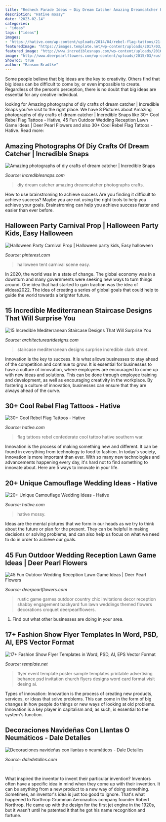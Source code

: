 ```yaml
---
title: "Redneck Parade Ideas ~ Diy Dream Catcher Amazing Dreamcatcher Photographs Crafts"
description: "Hative mossy"
date: "2023-02-14"
categories:
- "ideas"
tags: ["ideas"]
images:
- "https://hative.com/wp-content/uploads/2014/04/rebel-flag-tattoos/21-confederate-flag.jpg"
featuredImage: "https://images.template.net/wp-content/uploads/2017/03/13055351/Fashion-Show-Advertising-Flyer.jpg"
featured_image: "http://www.incrediblesnaps.com/wp-content/uploads/2016/03/Dreamcatcher-DIY-7-600x9001.jpg"
image: "http://www.deerpearlflowers.com/wp-content/uploads/2015/03/rustic-shabby-chic-wedding-game-decor.jpg"
ShowToc: true
author: "Ransom Bradtke"
---
```



Some people believe that big ideas are the key to creativity. Others find that big ideas can be difficult to come by, or even impossible to create. Regardless of the person’s perception, there is no doubt that big ideas are essential for any creative individual.

	

		
looking for Amazing photographs of diy crafts of dream catcher | Incredible Snaps you've visit to the right place. We have 8 Pictures about Amazing photographs of diy crafts of dream catcher | Incredible Snaps like 30+ Cool Rebel Flag Tattoos - Hative, 45 Fun Outdoor Wedding Reception Lawn Game Ideas | Deer Pearl Flowers and also 30+ Cool Rebel Flag Tattoos - Hative. Read more:
		
    
## Amazing Photographs Of Diy Crafts Of Dream Catcher | Incredible Snaps

<img loading=lazy src="http://www.incrediblesnaps.com/wp-content/uploads/2016/03/Dreamcatcher-DIY-7-600x9001.jpg" onerror="this.onerror=null;this.src='https://tse3.mm.bing.net/th?id=OIP.L6mplTQdkMKbDMOTzvTbJQHaLH&amp;pid=15.1';" alt="Amazing photographs of diy crafts of dream catcher | Incredible Snaps">

_Source: incrediblesnaps.com_

>diy dream catcher amazing dreamcatcher photographs crafts. 

	

How to use brainstroming to achieve success
Are you finding it difficult to achieve success? Maybe you are not using the right tools to help you achieve your goals. Brainstroming can help you achieve success faster and easier than ever before.

    
## Halloween Party Carnival Prop | Halloween Party Kids, Easy Halloween

<img loading=lazy src="https://i.pinimg.com/736x/31/fa/e0/31fae02a4a17f949aa34cfda5cf87e31.jpg" onerror="this.onerror=null;this.src='https://tse3.mm.bing.net/th?id=OIP.lriUgb53kl2MnnWKoG7ICwHaLH&amp;pid=15.1';" alt="Halloween Party Carnival Prop | Halloween party kids, Easy halloween">

_Source: pinterest.com_

>halloween tent carnival scene easy. 

	

In 2020, the world was in a state of change. The global economy was in a downturn and many governments were seeking new ways to turn things around. One idea that had started to gain traction was the idea of #Ideas2022. The idea of creating a series of global goals that could help to guide the world towards a brighter future.

    
## 15 Incredible Mediterranean Staircase Designs That Will Surprise You

<img loading=lazy src="https://www.architectureartdesigns.com/wp-content/uploads/2016/07/15-Incredible-Mediterranean-Staircase-Designs-That-Will-Surprise-You-6-630x945.jpg" onerror="this.onerror=null;this.src='https://tse3.mm.bing.net/th?id=OIP.gpX5XGYy2RUsoctzLSgs6wHaLH&amp;pid=15.1';" alt="15 Incredible Mediterranean Staircase Designs That Will Surprise You">

_Source: architectureartdesigns.com_

>staircase mediterranean designs surprise incredible clark street. 

	

Innovation is the key to success. It is what allows businesses to stay ahead of the competition and continue to grow. It is essential for businesses to have a culture of innovation, where employees are encouraged to come up with new ideas and solutions. This can be done through employee training and development, as well as encouraging creativity in the workplace. By fostering a culture of innovation, businesses can ensure that they are always ahead of the curve.

    
## 30+ Cool Rebel Flag Tattoos - Hative

<img loading=lazy src="https://hative.com/wp-content/uploads/2014/04/rebel-flag-tattoos/21-confederate-flag.jpg" onerror="this.onerror=null;this.src='https://tse4.mm.bing.net/th?id=OIP.-nSpjmsqUgIB3KVJF0adJAHaLI&amp;pid=15.1';" alt="30+ Cool Rebel Flag Tattoos - Hative">

_Source: hative.com_

>flag tattoos rebel confederate cool tattoo hative southern war. 

	

Innovation is the process of making something new and different. It can be found in everything from technology to food to fashion. In today's society, innovation is more important than ever. With so many new technologies and advancements happening every day, it's hard not to find something to innovate about. Here are 5 ways to innovate in your life.

    
## 20+ Unique Camouflage Wedding Ideas - Hative

<img loading=lazy src="http://hative.com/wp-content/uploads/2014/06/camouflage-wedding-ideas/9-camouflage-wedding-cake.jpg" onerror="this.onerror=null;this.src='https://tse1.mm.bing.net/th?id=OIP.CT-ES8aGLL6FcqEiPBm4rgHaJ4&amp;pid=15.1';" alt="20+ Unique Camouflage Wedding Ideas - Hative">

_Source: hative.com_

>hative mossy. 

	

Ideas are the mental pictures that we form in our heads as we try to think about the future or plan for the present. They can be helpful in making decisions or solving problems, and can also help us focus on what we need to do in order to achieve our goals.

    
## 45 Fun Outdoor Wedding Reception Lawn Game Ideas | Deer Pearl Flowers

<img loading=lazy src="http://www.deerpearlflowers.com/wp-content/uploads/2015/03/rustic-shabby-chic-wedding-game-decor.jpg" onerror="this.onerror=null;this.src='https://tse2.mm.bing.net/th?id=OIP.8RxKoXZc5lXR41KdpGhdowHaLH&amp;pid=15.1';" alt="45 Fun Outdoor Wedding Reception Lawn Game Ideas | Deer Pearl Flowers">

_Source: deerpearlflowers.com_

>rustic game games outdoor country chic invitations decor reception shabby engagement backyard fun lawn weddings themed flowers decorations croquet deerpearlflowers. 

	

1. Find out what other businesses are doing in your area.

    
## 17+ Fashion Show Flyer Templates In Word, PSD, AI, EPS Vector Format

<img loading=lazy src="https://images.template.net/wp-content/uploads/2017/03/13055351/Fashion-Show-Advertising-Flyer.jpg" onerror="this.onerror=null;this.src='https://tse1.mm.bing.net/th?id=OIP.ohECpXn14WolBGGelf2iLQHaLE&amp;pid=15.1';" alt="17+ Fashion Show Flyer Templates in Word, PSD, AI, EPS Vector Format">

_Source: template.net_

>flyer event template poster sample templates printable advertising behance psd invitation church flyers designs word card format visit desing ai. 

	

Types of innovation:
Innovation is the process of creating new products, services, or ideas that solve problems. This can come in the form of big changes in how people do things or new ways of looking at old problems. Innovation is a key player in capitalism and, as such, is essential to the system's function.

    
## Decoraciones Navideñas Con Llantas O Neumáticos - Dale Detalles

<img loading=lazy src="https://i1.wp.com/www.daledetalles.com/wp-content/uploads/2016/12/navidad-con-llantas2.jpg?resize=551%2C999" onerror="this.onerror=null;this.src='https://tse1.mm.bing.net/th?id=OIP.9kakwYS22E5mEjezDdH7jwHaNb&amp;pid=15.1';" alt="Decoraciones navideñas con llantas o neumáticos - Dale Detalles">

_Source: daledetalles.com_

>. 

	

What inspired the inventor to invent their particular invention?
Inventors often have a specific idea in mind when they come up with their invention. It can be anything from a new product to a new way of doing something. Sometimes, an inventor's idea is just too good to ignore. That's what happened to Northrop Grumman Aeronautics company founder Robert Northrop. He came up with the design for the first jet engine in the 1920s, but it wasn't until he patented it that he got his name recognition and fortune.

